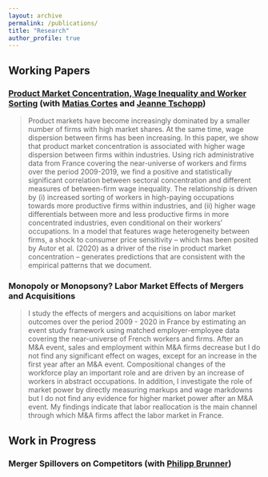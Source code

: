 ```yaml
---
layout: archive
permalink: /publications/
title: "Research"
author_profile: true
---
```


## Working Papers

### [Product Market Concentration, Wage Inequality and Worker Sorting](https://github.com/leyla-gilgen/leyla-gilgen.github.io/blob/master/files/Concentration_France.pdf) (with [Matias Cortes](https://sites.google.com/site/gmatiascortes/) and [Jeanne Tschopp](https://jtschopp.com))
<blockquote>
  <p>
Product markets have become increasingly dominated by a smaller number of firms with high market shares. At the same time, wage dispersion between firms has been increasing. In this paper, we show that product market concentration is associated with higher wage dispersion between firms within industries. Using rich administrative data from France covering the near-universe of workers and firms over the period 2009-2019, we find a positive and statistically significant correlation between sectoral concentration and different measures of between-firm wage inequality. The relationship is driven by (i) increased sorting of workers in high-paying occupations towards more productive firms within industries, and (ii) higher wage differentials between more and less productive firms in more concentrated industries, even conditional on their workers’ occupations. In a model that features wage heterogeneity between firms, a shock to consumer price sensitivity – which has been posited by Autor et al. (2020) as a driver of the rise in product market concentration – generates predictions that are consistent with the empirical patterns that we document.
  </p>
</blockquote>

### Monopoly or Monopsony? Labor Market Effects of Mergers and Acquisitions 
<blockquote>
  <p>
I study the effects of mergers and acquisitions on labor market outcomes over the period 2009 - 2020 in France by estimating an event study framework using matched employer-employee data covering the near-universe of French workers and firms. After an M&A event, sales and employment within M&A firms decrease but I do not find any significant effect on wages, except for an increase in the first year after an M&A event. Compositional changes of the workforce play an important role and are driven by an increase of workers in abstract occupations. In addition, I investigate the role of market power by directly measuring markups and wage markdowns but I do not find any evidence for higher market power after an M&A event. My findings indicate that labor reallocation is the main channel through which M&A firms affect the labor market in France.
  </p>
</blockquote>

## Work in Progress
### Merger Spillovers on Competitors (with [Philipp Brunner](https://sites.google.com/view/philippbrunner/home))
<blockquote>
  <p>

  </p>
</blockquote>
